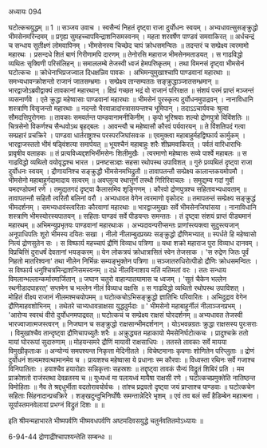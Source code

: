 अध्यायः 094

घटोत्कचयुद्धम् ॥ 1 ॥
सञ्जय उवाच ।
स्वसैन्यं निहतं दृष्ट्वा राजा दुर्योधनः स्वयम् ।
अभ्यधावत्सुसङ्क्रुद्धो भीमसेनमरिन्दमम् ॥
प्रगृह्य सुमहच्चापमिन्द्राशनिसमस्वनम् ।
महता शरवर्षेण पाण्डवं समवाकिरत् ॥
अर्धचन्द्रं च सन्धाय सुतीक्ष्णं लोमवापिनम् ।
भीमसेनस्य चिच्छेद चापं क्रोधसमन्वितः ॥
तदन्तरं च सम्प्रेक्ष्य त्वरमामो महारथः ।
प्रसन्दधे शितं बाणं गिरीणामपि दारणम् ॥
तेनोरसि महाराज भीमसेनमताडयत् ।
स गाढविद्धो व्यथितः सृक्विणी परिसंलिहन् ॥
समाललम्बे तेजस्वी ध्वजं हेमपरिष्कृतम् ।
तथा विमनसं दृष्ट्वा भीमसेनं घटोत्कचः ॥
क्रोधेनाभिप्रजज्वाल दिधक्षन्निव पावकः ।
अभिमन्युमुखाश्चापि पाण्डवानां महारथाः ॥
समभ्यधावन्क्रोशन्तो राजानं जातसम्भ्रमाः ।
सम्प्रेक्ष्य तान्सम्पततः सङ्क्रुद्धाञ्जातसम्भ्रमान् ॥
भारद्वाजोऽब्रवीद्वाक्यं तावकानां महारथान् ।
क्षिप्रं गच्छत भद्रं वो राजानं परिरक्षत ॥
संशयं परमं प्राप्तं मञ्जन्तं व्यसनार्णवे ।
एते क्रुद्धा महेष्वासाः पाण्डवानां महारथाः ॥
भीमसेनं पुरस्कृत्य दुर्योधनमुपाद्रवन् ।
नानाविधानि शस्त्राणि विसृजन्तो महारथाः ॥
नदन्तो भैरवान्नादांस्त्रासयन्तश्च भूमिपान् ।
तदाऽऽचार्यवचः श्रुत्वा सौमदत्तिपुरोगमाः ॥
तावकाः समवर्तन्त पाम्डवानामनीकिनीम् ।
कृपो भूरिश्रवाः शल्यो द्रोणपुत्रो विविंशतिः ॥
चित्रसेनो विकर्णश्च सैन्धवोऽथ बृहद्बलः ।
आवन्त्यौ च महेष्वासौ कौरवं पर्यवारयन् ॥
ते विंशतिपदं गत्वा सम्प्रहारं प्रचक्रिरे ।
पाण्डवा धार्तराष्ट्राश्च परस्परजिघांसवःक ॥
एवमुक्त्वा महाबाहुर्महद्विष्फार्य कार्मुकम् ।
भारद्वाजस्ततो भीमं षड्विंशत्या समार्पयत् ॥
भूयश्चैनं महाबाहुः शरैः शीघ्रमवाकिरत् ।
पर्वतं वारिधाराभिः प्रावृषीव वलाहकः ॥
तं प्रत्यविध्यद्दशभिर्भीमसेनः शिलीमुखैः ।
त्वरमाणो महेष्वासः सव्ये पार्श्वे महाबलः ॥
स गाढविद्धो व्यथितो वयोवृद्धश्च भारत ।
प्रनष्टसञ्ज्ञः सहसा रथोपस्थ उपाविशत् ॥
गुरुं प्रव्यथितं दृष्ट्वा राजा दुर्योधनः स्वयम् ।
द्रौणायनिश्च सङ्क्रुद्धौ भीमसेनमभिद्रुतौ ॥
तावापतन्तौ सम्प्रेक्ष्य कालान्तकयमोपमौ ।
भीमसेनो महाबाहुर्गदामादाय सत्वरम् ॥
अवप्लुत्य रथात्तूर्णं तस्थौ गिरिरिवाचलः ।
समुद्यम्य गदां गुर्वी यमदण्डोपमां रणे ।
तमुद्यतगदं दृष्ट्वा कैलासमिव शृङ्गिणम् ।
कौरवो द्रोणपुत्रश्च सहितावभ्यधावताम् ॥
तावापतन्तौ सहितौ त्वरितौ बलिनां वरौ ।
अभ्यधावत वेगेन त्वरमाणो वृकोदरः ॥
तमापतन्तं सम्प्रेक्ष्य सङ्क्रुद्धं भीमदर्शनम् ।
समभ्यधावंस्त्वरिताः कौरवाणां महारथाः ॥
भारद्वाजमुखाः सर्वे भीमसेनजिघांसया ।
नानाविधानि शस्त्राणि भीमस्योरस्यपातयन् ॥
सहिताः पाण्डवं सर्वे पीडयन्तः समन्ततः ।
तं दृष्ट्वा संशयं प्राप्तं पीड्यमानं महारथम् ॥
अभिमन्युप्रभृतयः पाण्डवानां महारथाःक ।
अभ्यदावन्परीप्सन्तः प्राणांस्त्यक्त्वा सुदुस्त्यजान्
अनूपाधिपतिः शूरो भीमस्य दयितः सखा ।
नीलो नीलाम्बुदप्रख्यः सङ्क्रुद्धो द्रौणिमभ्यात् ॥
स्पर्धते हि महेष्वासो नित्यं द्रोणसुतेन सः ।
स विष्फार्य महच्चापं द्रौणिं विव्याध पत्रिणा ॥
यथा शक्रो महाराज पुरा विव्याध दानवम् ।
विप्रचित्तिं दुराधर्षं देवतानां भयङ्करम् ॥
येन लोकत्रयं क्रोधात्रासितं स्वेन तेजसाक । 
\'स रुद्रेण जितः पूर्वं निहतो मातरिश्वना\'
तथा नीलेन निर्भिन्नः सम्यङ्भुक्तेन पत्रिणा ॥
सञ्जातरुधिरोत्पीडो द्रौणिः क्रोधसमन्वितः ।
स विष्फार्य धनुश्चित्रमिन्द्राशनिसमस्वनम् ॥
दध्रे नीलविनाशाय मतिं मतिमतां वरः ।
ततः सन्धाय विमलान्भल्लान्कर्मारमार्जितान् ॥
जघान चतुरो वाहान्पातयामास च ध्वजम् ।
\'सूतं चैकेन भल्लेन रथनीडादपाहरत्\'
सप्तमेन च भल्लेन नीलं विव्याध वक्षसि ॥
स गाढविद्धो व्यथितो रथोपस्थ उपाविशत् ।
मोहितं वीक्ष्य राजानं नीलमश्मचयोपमम् ॥
घटोत्कचोऽभिसङ्क्रुद्धो ज्ञातिभिः परिवारितः ।
अभिदुद्राव वेगेन द्रौणिमाहवशोभिनम् ।
तथेतरे चाभ्यधावन्राक्षसा युद्धदुर्मदाः ॥ 
\' भीमसेनो महाबाहुर्नीलं नीलाञ्जनप्रभम् ।
\'आरोप्य स्वरथं वीरो दुर्योधनमपाद्रवत् ॥
घटोत्कचं च सम्प्रेक्ष्य राक्षसं घोरदर्शनम् ॥
अभ्यधावत तेजस्वी भारज्वाजात्मजस्त्वरन् ॥
निजघान च सङ्क्रुद्धो राक्षसान्भीमदर्शनान् ।
योऽभवन्नग्रतः क्रुद्धा राक्षसस्य पुरःसराः ।
विमुखांश्चैव तान्दृष्ट्वा द्रौणिचापच्युतैः शरैः ॥
अक्रुद्ध्यत महाकायो भैमसेनिर्घटोत्कचः ।
प्रादुश्चक्रे ततो मायां घोररूपां सुदारुणाम् ॥
मोहयन्समरे द्रौणिं मायावी राक्षसाधिपः ।
ततस्ते तावकाः सर्वे मायया विमुखीकृताःक ॥
अन्योन्यं समपश्यन्त निकृत्ता मेदिनीतले ।
विचेष्टमानाः कृपणाः शोणितेन परिप्लुताः ॥
द्रोणं दुर्योधनं शल्यमश्वत्थामानमेव च ।
प्रायशश्च महेष्वासा ये प्रधानाः स्म कौरवाः ॥
विध्वस्ता रथिनः सर्वे गजाश्च विनिपातिताः ।
हयाश्चैव हयारोहाः सन्निकृत्ताः सहस्रशः ॥
तद्दृष्ट्वा तावकं सैन्यं विद्रुतं शिबिरं प्रति ।
मम प्राक्रोशतो राजंस्तथा देवव्रतस्य च ॥
युध्यध्वं मा पलायध्वं मायैषा राक्षसी रणे ।
घटोत्कचप्रमुक्तेति नातिष्ठन्त विमोहिताः ॥
नैव ते श्रद्दधुर्भीता वदतोरावयोर्वचः ।
तांश्च प्रद्रवतो दृष्ट्वा जयं प्राप्ताश्च पाण्डवाः ॥
घटोत्कचेन सहिताः सिंहनादान्प्रचक्रिरे ।
शङ्खदुन्दुभिनिर्घोषैः समन्तान्नेदिरे भृशम् ॥
एवं तव बलं सर्वं हैडिम्बेन महात्मना ।
सूर्यास्तमनवेलायां प्रभग्नं विद्रुतं दिशः ॥ ॥

इति श्रीमन्महाभारते भीष्मपर्वणि भीष्मवधपर्वणि अष्टमदिवसयुद्धे चतुर्नवतितमोऽध्यायः ॥

6-94-44 द्रोणाद्रींश्चापश्यन्तेति सम्बन्धः ॥
